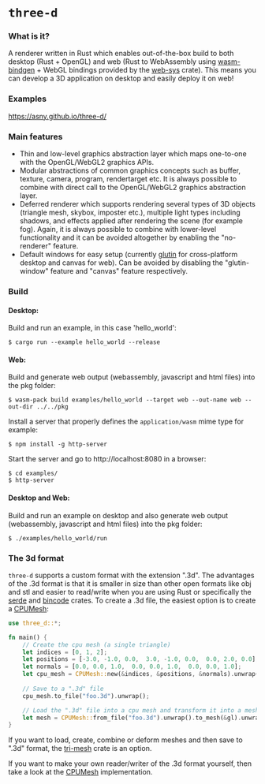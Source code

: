 # `three-d`

### What is it?

A renderer written in Rust which enables out-of-the-box build to both desktop (Rust + OpenGL) and web 
(Rust to WebAssembly using [wasm-bindgen](https://rustwasm.github.io/wasm-bindgen/) + WebGL bindings provided by the [web-sys](https://rustwasm.github.io/wasm-bindgen/api/web_sys/) crate).
This means you can develop a 3D application on desktop and easily deploy it on web!

### Examples

https://asny.github.io/three-d/

### Main features

- Thin and low-level graphics abstraction layer which maps one-to-one with the OpenGL/WebGL2 graphics APIs.
- Modular abstractions of common graphics concepts such as buffer, texture, camera, program, rendertarget etc. 
It is always possible to combine with direct call to the OpenGL/WebGL2 graphics abstraction layer.
- Deferred renderer which supports rendering several types of 3D objects (triangle mesh, skybox, imposter etc.), 
multiple light types including shadows, and effects applied after rendering the scene (for example fog). 
Again, it is always possible to combine with lower-level functionality and it can be avoided altogether by enabling the "no-renderer" feature.
- Default windows for easy setup (currently [glutin](https://crates.io/crates/glutin) for cross-platform desktop and canvas for web). 
Can be avoided by disabling the "glutin-window" feature and "canvas" feature respectively.

### Build

#### Desktop: 
Build and run an example, in this case 'hello_world':
```console
$ cargo run --example hello_world --release
``` 
#### Web: 
Build and generate web output (webassembly, javascript and html files) into the pkg folder:
```console
$ wasm-pack build examples/hello_world --target web --out-name web --out-dir ../../pkg
``` 
Install a server that properly defines the `application/wasm` mime type for example:
```console
$ npm install -g http-server
``` 
Start the server and go to http://localhost:8080 in a browser:
```console
$ cd examples/
$ http-server
``` 

#### Desktop and Web: 
Build and run an example on desktop and also generate web output (webassembly, javascript and html files) into the pkg folder:
```console
$ ./examples/hello_world/run 
``` 

### The 3d format

`three-d` supports a custom format with the extension ".3d". 
The advantages of the .3d format is that it is smaller in size than other open formats like obj and stl 
and easier to read/write when you are using Rust or specifically the [serde](https://github.com/serde-rs/serde) and [bincode](https://github.com/servo/bincode) crates. 
To create a .3d file, the easiest option is to create a [CPUMesh](https://github.com/asny/Dust/blob/master/src/objects/cpu_mesh.rs):

```rust
use three_d::*;

fn main() {
    // Create the cpu mesh (a single triangle)
    let indices = [0, 1, 2];
    let positions = [-3.0, -1.0, 0.0,  3.0, -1.0, 0.0,  0.0, 2.0, 0.0];
    let normals = [0.0, 0.0, 1.0,  0.0, 0.0, 1.0,  0.0, 0.0, 1.0];
    let cpu_mesh = CPUMesh::new(&indices, &positions, &normals).unwrap();
    
    // Save to a ".3d" file
    cpu_mesh.to_file("foo.3d").unwrap();

    // Load the ".3d" file into a cpu mesh and transform it into a mesh on the gpu that can be rendered
    let mesh = CPUMesh::from_file("foo.3d").unwrap().to_mesh(&gl).unwrap();
}
```

If you want to load, create, combine or deform meshes and then save to ".3d" format, the [tri-mesh](https://github.com/asny/tri-mesh) crate is an option.

If you want to make your own reader/writer of the .3d format yourself, then take a look at the [CPUMesh](https://github.com/asny/three-d/blob/master/src/objects/cpu_mesh.rs) implementation.